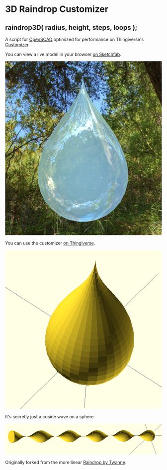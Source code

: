 # 3D Raindrop Customizer

## raindrop3D( radius, height, steps, loops );

A script for [OpenSCAD](http://www.openscad.org/) optimized for performance on Thingiverse's [Customizer](customizer.makerbot.com).

You can view a live model in your browser [on Sketchfab](https://sketchfab.com/models/89d43bb71fff49029793ca7abcb60a53).

![rendered drop](images/drop2.png)

You can use the customizer [on Thingiverse](http://www.thingiverse.com/apps/customizer/run?thing_id=669233&code=933b32d3288807d0e7c8d93575f9a3fe).

![sample drop](images/drop1.png)

It's secretly just a cosine wave on a sphere.

![cosine mesh](images/cos.png)

Originally forked from the more linear [Raindrop by Twanne](http://www.thingiverse.com/thing:641626).
